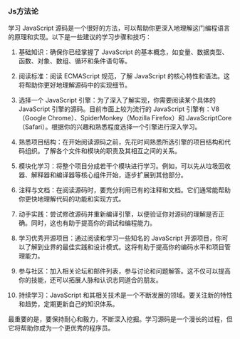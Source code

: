 ### Js方法论

学习 JavaScript 源码是一个很好的方法，可以帮助你更深入地理解这门编程语言的原理和实现。以下是一些建议的学习步骤和技巧：

1. 基础知识：确保你已经掌握了 JavaScript 的基本概念，如变量、数据类型、函数、对象、数组、循环和条件语句等。

2. 阅读标准：阅读 ECMAScript 规范，了解 JavaScript 的核心特性和语法。这将帮助你更好地理解源码中的实现细节。

3. 选择一个 JavaScript 引擎：为了深入了解实现，你需要阅读某个具体的 JavaScript 引擎的源码。目前市面上较为流行的 JavaScript 引擎有：V8（Google Chrome）、SpiderMonkey（Mozilla Firefox）和 JavaScriptCore（Safari）。根据你的兴趣和熟悉程度选择一个引擎进行深入学习。

4. 熟悉项目结构：在开始阅读源码之前，先花时间熟悉所选引擎的项目结构和代码组织。了解各个文件和模块的职责及其相互之间的关系。

5. 模块化学习：将整个项目分成若干个模块进行学习。例如，可以先从垃圾回收器、解释器和编译器等核心组件开始，逐步扩展到其他部分。

6. 注释与文档：在阅读源码时，要充分利用已有的注释和文档。它们通常能帮助你更快地理解代码的功能和实现方式。

7. 动手实践：尝试修改源码并重新编译引擎，以便验证你对源码的理解是否正确。同时，这也有助于提高你的调试和编程能力。

8. 学习优秀开源项目：通过阅读和学习一些知名的 JavaScript 开源项目，你可以了解到业界的最佳实践和设计模式。这将有助于提高你的编码水平和项目管理能力。

9. 参与社区：加入相关论坛和邮件列表，参与讨论和问题解答。这不仅可以提高你的技能，还可以拓展人脉和认识志同道合的朋友。

10. 持续学习：JavaScript 和其相关技术是一个不断发展的领域。要关注新的特性和趋势，定期更新自己的知识体系。

最重要的是，要保持耐心和毅力，不断深入挖掘。学习源码是一个漫长的过程，但它将帮助你成为一个更优秀的程序员。